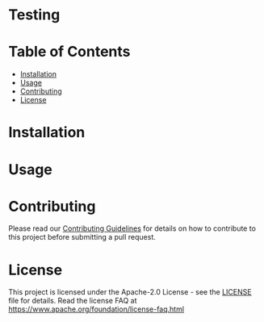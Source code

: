 # Testing

<!-- TODO: Enter the project description here -->

# Table of Contents

- [Installation](#installation)
- [Usage](#usage)
- [Contributing](#contributing)
- [License](#license)

# Installation

<!-- TODO: Add installation steps here -->

# Usage

<!-- TODO: Add usage docs here -->

# Contributing

Please read our [Contributing Guidelines](./.github/CONTRIBUTING.md) for details on how to contribute to this project before submitting a pull request.

# License

This project is licensed under the Apache-2.0 License - see the [LICENSE](./LICENSE) file for details. Read the license FAQ at https://www.apache.org/foundation/license-faq.html
